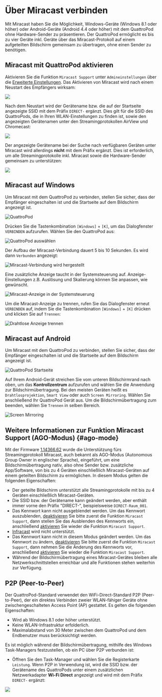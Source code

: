 # Über Miracast verbinden

Mit Miracast haben Sie die Möglichkeit, Windows-Geräte (Windows 8.1 oder höher) oder Android-Geräte (Android 4.4 oder höher) mit dem QuattroPod ohne Hardware-Sender zu präsentieren. Der QuattroPod ermöglicht es bis zu vier Geräte inkl. Geräte über das Miracast-Protokoll auf einem aufgeteilten Bildschirm gemeinsam zu übertragen, ohne einen Sender zu benötigen.

## Miracast mit QuattroPod aktivieren

Aktivieren Sie die Funktion `Miracast Support` unter `Admineinstellungen` über die [Erweiterte Einstellungen](adv.settings.md#Miracast). Das Aktivieren von Miracast wird nach einem Neustart des Empfängers wirksam:

![](/assets/img/Miracast.png)

Nach dem Neustart wird der Gerätename bzw. die auf der Startseite angezeigte SSID mit dem Präfix `DIRECT-` ergänzt. Dies gilt für die SSID des QuattroPods, die in Ihren WLAN-Einstellungen zu finden ist, sowie den angezeigten Gerätenamen unter den Streamingprotokollen AirView und Chromecast:

![](/assets/img/direct_prefix.png)

Der angezeigte Gerätename bei der Suche nach verfügbaren Geräten unter Miracast wird allerdings **nicht** mit dem Präfix ergänzt. Dies ist erforderlich, um alle Streamingprotokolle inkl. Miracast sowie die Hardware-Sender gemeinsam zu unterstützen:

![](/assets/img/QP-Windows_Miracast_Select_Device.png)

## Miracast auf Windows

Um Miracast mit dem QuattroPod zu verbinden, stellen Sie sicher, dass der Empfänger eingeschalten ist und die Startseite auf dem Bildschirm angezeigt ist.

![QuattroPod](/assets/img/quattropod.landingpage.direct.png)

Drücken Sie die Tastenkombination `[Windows]` + `[K]`, um das Dialogfenster `VERBINDEN` aufzurufen. Wählen Sie den QuattroPod aus:

![QuattroPod auswählen](/assets/img/QP-Windows_Miracast_Select_Device.png)

Der Aufbau der Miracast-Verbindung dauert 5 bis 10 Sekunden. Es wird dann `Verbunden` angezeigt:

![Miracast-Verbindung wird hergestellt](/assets/img/QP-Windows_Miracast_connected.png)

Eine zusätzliche Anzeige taucht in der Systemsteuerung auf. Anzeige-Einstellungen z.B. Auslösung und Skalierung können Sie anpassen, wie gewünscht.

![Miracast-Anzeige in der Systemsteuerung](/assets/img/Miracast_Display.jpg)

Um die Miracast-Anzeige zu trennen, rufen Sie das Dialogfenster erneut `VERBINDEN` auf, indem Sie die Tastenkombination `[Windows]` + `[K]` drücken und klicken Sie auf `Trennen`:

![Drahtlose Anzeige trennen](/assets/img/QP-Windows_Miracast_Disconnect.png)

## Miracast auf Android

Um Miracast mit dem QuattroPod zu verbinden, stellen Sie sicher, dass der Empfänger eingeschalten ist und die Startseite auf dem Bildschirm angezeigt ist.

![QuattroPod Startseite](/assets/img/quattropod.landingpage.direct.png)

Auf Ihrem Android-Gerät streichen Sie vom unteren Bildschirmrand nach oben, um das **Kontrollzentrum** aufzurufen und wählen Sie die Anwendung zur Bildschirmübertragung. Bei den meisten Geräten heißt es `Drahtlosprojektion`, `Smart View` oder auch `Screen Mirroring`. Wählen Sie anschließend Ihr QuattroPod Gerät aus. Um die Bildschirmübertragung zum beenden, wählen Sie `Trennen` in selben Bereich.

![Screen Mirroring](/assets/img/miracast.android.png)

## Weitere Informationen zur Funktion Miracast Support (AGO-Modus) {#ago-mode}

Mit der Firmware [1.14366.62](whatsnew.md#20220111-11436662) wurde die Unterstützung fürs Streamingprotokoll Miracast, auch bekannt als AGO-Modus (Autonomous Group Owner in englischer Sprache), eingeführt, um eine Bildschirmübertragung nativ, also ohne Sender bzw. zusätzliche App/Software, von bis zu 4 Geräten einschließlich Miracast-Geräten auf einem geteilten Bildschirm zu ermöglichen. In diesem Modus gelten die folgenden Eigenschaften:

* Der geteilte Bildschirm unterstützt alle Streamingprotokolle mit bis zu 4 Geräten einschließlich Miracast-Geräten. 
* Die SSID bzw. der Gerätename kann geändert werden, aber enthält immer vorne den Präfix "DIRECT-", beispielsweise `DIRECT-Raum_001`. 
* Das Kennwort kann nicht ausgeblendet werden. Um das Kennwort auszublenden, [deaktivieren](adv.settings.md#Miracast) Sie bitte zuerst die Funktion `Miracast Support`, dann stellen Sie das Ausblenden des Kennworts ein, anschließend [aktivieren](adv.settings.md#Miracast) Sie wieder die Funktion `Miracast Support`.
* [Infracast](https://docs.microsoft.com/de-de/surface-hub/miracast-over-infrastructure) wird nicht unterstützt.
* Das Kennwort kann nicht in diesem Modus geändert werden. Um das Kennwort zu ändern, [deaktivieren](adv.settings.md#Miracast) Sie bitte zuerst die Funktion `Miracast Support`, dann nehmen Sie die Änderung des Kennworts vor, anschließend [aktivieren](adv.settings.md#Miracast) Sie wieder die Funktion `Miracast Support`.
* Während der Bildschirmübertragung eines Miracast-Gerätes bleiben alle Netzwerkschnittstellen erreichbar und alle Funktionen stehen weiterhin zur Verfügung.

## P2P (Peer-to-Peer)

Der QuattroPod-Standard verwendet den WiFi-Direct-Standard P2P (Peer-to-Peer), der ein direktes Verbinden zweier WLAN-fähiger Geräte ohne zwischengeschalteten Access Point (AP) gestattet. Es gelten die folgenden Eigenschaften:

* Wird ab Windows 8.1 oder höher unterstützt.
* Keine WLAN-Infrastruktur erfolderlich.
* Maximalabstand von 30 Meter zwischen dem QuattroPod und dem Endbenutzer muss berücksichtigt werden.

Es ist möglich während der Bildschirmübertragung, mithilfe des Windows Task-Managers festzustellen, ob ein PC über P2P verbunden ist: 

* Öffnen Sie den Task-Manager und wählen Sie die Registerkarte `Leistung`. Wenn P2P in Verwendung ist, wird die SSID bzw. der Gerätename des QuattroPods unter einem zusätzlichen Netzwerkadapter **Wi-Fi Direct** angezeigt und wird mit dem Präfix `DIRECT-` ergänzt:

![](/assets/img/p2p_direct_quattropod.png)